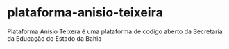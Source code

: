 # plataforma-anisio-teixeira
Plataforma Anísio Teixera é uma plataforma de codigo aberto da Secretaria da Educação do Estado da Bahia
